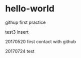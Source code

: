 # hello-world
githup first practice

test3 insert

20170520 first contact with github

20170724 test
